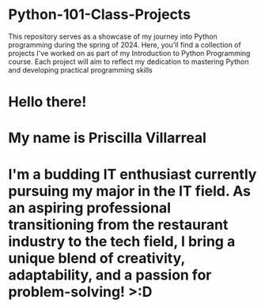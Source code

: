 # Python-101-Class-Projects
This repository serves as a showcase of my journey into Python programming during the spring of 2024. Here, you'll find a collection of projects I've worked on as part of my Introduction to Python Programming course. Each project will aim to reflect my dedication to mastering Python and developing practical programming skills

# Hello there! 
# My name is Priscilla Villarreal
# I'm a budding IT enthusiast currently pursuing my major in the IT field. As an aspiring professional transitioning from the restaurant industry to the tech field, I bring a unique blend of creativity, adaptability, and a passion for problem-solving! >:D

